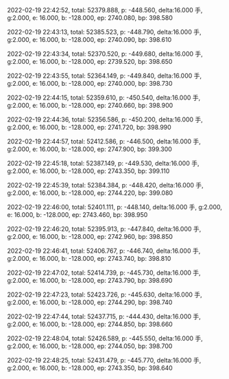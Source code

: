 2022-02-19 22:42:52, total: 52379.888, p: -448.560, delta:16.000 手, g:2.000, e: 16.000, b: -128.000, ep: 2740.080, bp: 398.580

2022-02-19 22:43:13, total: 52385.523, p: -448.790, delta:16.000 手, g:2.000, e: 16.000, b: -128.000, ep: 2740.090, bp: 398.610

2022-02-19 22:43:34, total: 52370.520, p: -449.680, delta:16.000 手, g:2.000, e: 16.000, b: -128.000, ep: 2739.520, bp: 398.650

2022-02-19 22:43:55, total: 52364.149, p: -449.840, delta:16.000 手, g:2.000, e: 16.000, b: -128.000, ep: 2740.000, bp: 398.730

2022-02-19 22:44:15, total: 52359.610, p: -450.540, delta:16.000 手, g:2.000, e: 16.000, b: -128.000, ep: 2740.660, bp: 398.900

2022-02-19 22:44:36, total: 52356.586, p: -450.200, delta:16.000 手, g:2.000, e: 16.000, b: -128.000, ep: 2741.720, bp: 398.990

2022-02-19 22:44:57, total: 52412.586, p: -446.500, delta:16.000 手, g:2.000, e: 16.000, b: -128.000, ep: 2747.900, bp: 399.300

2022-02-19 22:45:18, total: 52387.149, p: -449.530, delta:16.000 手, g:2.000, e: 16.000, b: -128.000, ep: 2743.350, bp: 399.110

2022-02-19 22:45:39, total: 52384.384, p: -448.420, delta:16.000 手, g:2.000, e: 16.000, b: -128.000, ep: 2744.220, bp: 399.080

2022-02-19 22:46:00, total: 52401.111, p: -448.140, delta:16.000 手, g:2.000, e: 16.000, b: -128.000, ep: 2743.460, bp: 398.950

2022-02-19 22:46:20, total: 52395.913, p: -447.840, delta:16.000 手, g:2.000, e: 16.000, b: -128.000, ep: 2742.960, bp: 398.850

2022-02-19 22:46:41, total: 52406.767, p: -446.740, delta:16.000 手, g:2.000, e: 16.000, b: -128.000, ep: 2743.740, bp: 398.810

2022-02-19 22:47:02, total: 52414.739, p: -445.730, delta:16.000 手, g:2.000, e: 16.000, b: -128.000, ep: 2743.790, bp: 398.690

2022-02-19 22:47:23, total: 52423.726, p: -445.630, delta:16.000 手, g:2.000, e: 16.000, b: -128.000, ep: 2744.290, bp: 398.740

2022-02-19 22:47:44, total: 52437.715, p: -444.430, delta:16.000 手, g:2.000, e: 16.000, b: -128.000, ep: 2744.850, bp: 398.660

2022-02-19 22:48:04, total: 52426.589, p: -445.550, delta:16.000 手, g:2.000, e: 16.000, b: -128.000, ep: 2744.050, bp: 398.700

2022-02-19 22:48:25, total: 52431.479, p: -445.770, delta:16.000 手, g:2.000, e: 16.000, b: -128.000, ep: 2743.350, bp: 398.640
